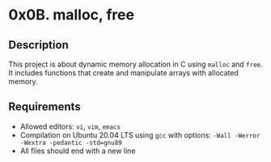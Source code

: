 # 0x0B. malloc, free

## Description

This project is about dynamic memory allocation in C using `malloc` and `free`. It includes functions that create and manipulate arrays with allocated memory.

## Requirements

- Allowed editors: `vi`, `vim`, `emacs`
- Compilation on Ubuntu 20.04 LTS using `gcc` with options: `-Wall -Werror -Wextra -pedantic -std=gnu89`
- All files should end with a new line
